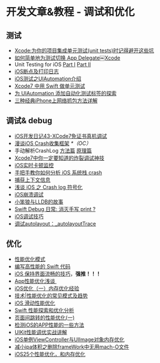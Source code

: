 # 开发文章&教程 - 调试和优化
## 测试
- [Xcode:为你的项目集成单元测试(unit tests)时记得避开这些坑][1]
- [如何简单地为测试切换 App Delegate￼Xcode][2] 
- Unit Testing for iOS [Part Ⅰ][3] [Part Ⅱ][4]
- [iOS断点及打印日志][5]
- [iOS测试之UIAutomation介绍][6]
- [Xcode7 中用 Swift 做单元测试][7]
- [为 UIAutomation 添加自动化测试标签的探索][8]
- [三种经典iPhone上网络抓包方法详解][9]

## 调试& debug
- [iOS开发日记43-XCode7免证书真机调试][10]
- [漫谈iOS Crash收集框架][11] _\*（OC）_
- 手动解析CrashLog [方法篇][12] [原理篇][13]
- [Xcode7中你一定要知道的炸裂调试神技][14]
- [iOS实时卡顿监控][15]
- [手把手教你如何分析 iOS 系统栈 crash][16]
- [捕获上下文信息][17]
- [浅谈 iOS 之 Crash log 符号化][18]
- [iOS崩溃调试][19]
- [小笨狼与LLDB的故事][20]
- [Swift Debug 日常: 消灭手写 print ?][21]
- [iOS调试技巧][22]
- [调试autolayout：\_autolayoutTrace][23]

## 优化
- [性能优化模式][24]
- [编写高性能的 Swift 代码][25]
- [iOS 保持界面流畅的技巧][26]，**强推！！！**
- [App性能优化浅谈 ][27]
- [iOS优化（一）内存优化经验][28]
- [技术|性能优化的常见模式及趋势][29]
- [iOS 滑动性能优化][30]
- [Swift 性能探索和优化分析][31]
- [页面间跳转的性能优化(一)][32]
- [检测iOS的APP性能的一些方法][33]
- [UIKit性能调优实战讲解][34]
- [iOS单例ViewController与UIImage对象内存优化][35]
- [减小ipa体积之删除frameWork中无用mach-O文件][36]
- [iOS25个性能优化，和内存优化][37]


[1]:	http://www.jianshu.com/p/d15a7dea0c5a "Xcode:为你的项目集成单元测试(unit tests)时记得避开这些坑"
[2]:	http://www.cocoachina.com/ios/20151222/14766.html
[3]:	http://chengway.in/unit-testing-for-ios-part-i/ "Unit Testing for iOS Part Ⅰ"
[4]:	http://chengway.in/unit-testing-for-ios-part-ii/ "Unit Testing for iOS Part Ⅱ"
[5]:	http://www.cnblogs.com/jsin-han/p/5156384.html "iOS断点及打印日志"
[6]:	http://summertreee.github.io/blog/2016/02/29/iosce-shi-zhi-uiautomationjie-shao/ "iOS测试之UIAutomation介绍"
[7]:	http://swift.gg/2016/03/23/unit-testing-swift/ "Xcode7 中用 Swift 做单元测试"
[8]:	http://yulingtianxia.com/blog/2016/03/28/Add-UITest-Label-for-UIAutomation/ "为 UIAutomation 添加自动化测试标签的探索"
[9]:	http://www.cnblogs.com/TingyunAPM/p/5302867.html "三种经典iPhone上网络抓包方法详解"
[10]:	http://www.cnblogs.com/Twisted-Fate/p/4935487.html "iOS开发日记43-XCode7免证书真机调试"
[11]:	http://nianxi.net/ios/ios-crash-reporter/
[12]:	http://foggry.com/blog/2015/07/27/ru-he-shou-dong-jie-xi-crashlog/ "手动解析CrashLog之----方法篇"
[13]:	http://foggry.com/blog/2015/08/10/ru-he-shou-dong-jie-xi-crashlogzhi-yuan-li-pian/ "手动解析CrashLog之----原理篇"
[14]:	http://www.jianshu.com/p/70ed36cf8a98
[15]:	http://www.tanhao.me/code/151113.html/ "iOS实时卡顿监控"
[16]:	http://bugly.qq.com/bbs/forum.php?mod=viewthread&tid=194
[17]:	http://swift.gg/2015/11/16/capturing-context-swiftlang/ "捕获上下文信息"
[18]:	http://news.oneapm.com/crash-log-ios/ "浅谈 iOS 之 Crash log 符号化"
[19]:	http://www.jianshu.com/p/77660e626874 "iOS崩溃调试"
[20]:	http://www.jianshu.com/p/e89af3e9a8d7 "小笨狼与LLDB的故事"
[21]:	http://www.jianshu.com/p/55ce421e47e9 "Swift Debug 日常: 消灭手写 print ?"
[22]:	http://www.henishuo.com/ios-lldb-debug-tech/ "iOS调试技巧"
[23]:	http://www.jianshu.com/p/3d642af85171 "调试autolayout：_autolayoutTrace（20160323补充）"
[24]:	http://tech.meituan.com/performance_tuning_pattern.html "性能优化模式"
[25]:	http://www.oschina.net/translate/swift-optimizationtips
[26]:	http://blog.ibireme.com/2015/11/12/smooth_user_interfaces_for_ios/
[27]:	http://blog.csdn.net/wwj_748/article/details/50322581 "App性能优化浅谈"
[28]:	http://www.jianshu.com/p/ef52250df748 "iOS优化（一）内存优化经验"
[29]:	http://mp.weixin.qq.com/s?__biz=MzA5MTA0NjgzMQ==&mid=402378996&idx=1&sn=375044215c5189638570291fb89afa45&scene=1&srcid=0107C7OW9W8ANejPmmfcVRrB&from=groupmessage&isappinstalled=0#wechat_redirect
[30]:	http://www.cnblogs.com/smileEvday/articles/iOS_performance.html "iOS 滑动性能优化"
[31]:	https://onevcat.com/2016/02/swift-performance/ "Swift 性能探索和优化分析"
[32]:	http://www.jianshu.com/p/77847c0027c9 "页面间跳转的性能优化(一)"
[33]:	http://www.starming.com/index.php
[34]:	http://www.jianshu.com/p/619cf14640f3 "UIKit性能调优实战讲解"
[35]:	http://blog.talisk.cn/blog/2016/03/30/iOS-Singleton-ViewController-Performance-optimization/
[36]:	http://jaq.alibaba.com/community/art/show?articleid=229 "减小ipa体积之删除frameWork中无用mach-O文件"
[37]:	http://www.cnblogs.com/GYCocoa/p/5404325.html "iOS25个性能优化，和内存优化"